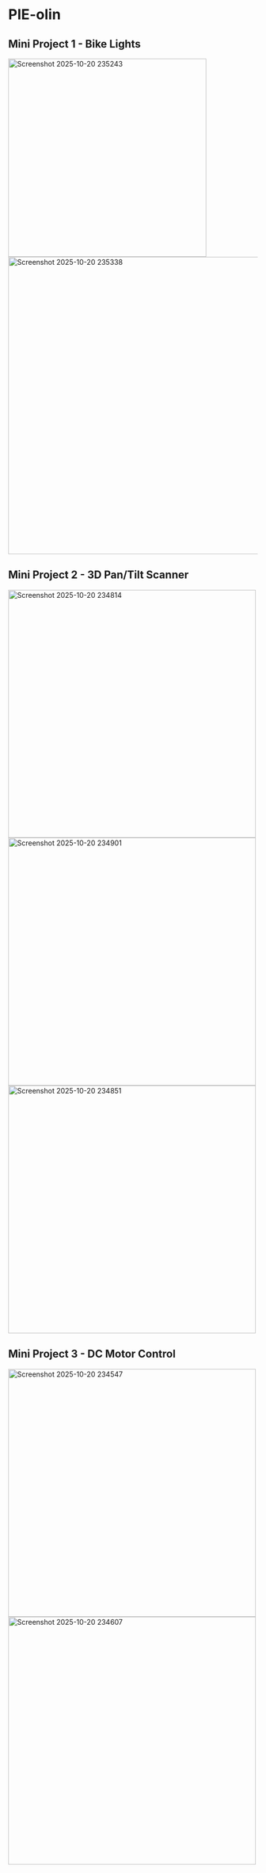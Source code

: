 # PIE-olin

## Mini Project 1 - Bike Lights

<img width="400" alt="Screenshot 2025-10-20 235243" src="https://github.com/user-attachments/assets/59c419c3-7ead-46a6-89d4-28da6a6c02fb" />
<img width="600" alt="Screenshot 2025-10-20 235338" src="https://github.com/user-attachments/assets/df10c96b-7331-424e-af5c-3f959d098ec9" />

## Mini Project 2 - 3D Pan/Tilt Scanner

<img width="500" alt="Screenshot 2025-10-20 234814" src="https://github.com/user-attachments/assets/1e539df8-d996-4120-b50a-96b295bfcb1a" />
<img width="500" alt="Screenshot 2025-10-20 234901" src="https://github.com/user-attachments/assets/15b4bb2a-1373-4da8-bf49-0fd2e114cc17" />
<img width="500" alt="Screenshot 2025-10-20 234851" src="https://github.com/user-attachments/assets/0e9ef25c-52bd-4a01-a3fd-853e517c6722" />

## Mini Project 3 - DC Motor Control

<img width="500" alt="Screenshot 2025-10-20 234547" src="https://github.com/user-attachments/assets/bfdec3ed-c17e-4ed0-8e1e-7610a1e53964" />
<img width="500" alt="Screenshot 2025-10-20 234607" src="https://github.com/user-attachments/assets/da5b2ff6-7fe1-482a-927f-5686e0863208" />
